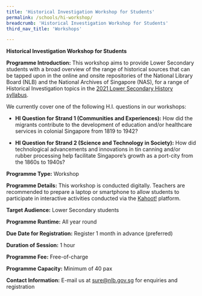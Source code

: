 ```yaml
---
title: 'Historical Investigation Workshop for Students'
permalink: /schools/hi-workshop/
breadcrumb: 'Historical Investigation Workshop for Students'
third_nav_title: 'Workshops'

---
```


**Historical Investigation Workshop for Students**

**Programme Introduction:** This workshop aims to provide Lower Secondary students with a broad overview of the range of historical sources that can be tapped upon in the online and onsite repositories of the National Library Board (NLB) and the National Archives of Singapore (NAS), for a range of Historical Investigation topics in the [2021 Lower Secondary History syllabus](https://www.moe.gov.sg/-/media/files/secondary/syllabuses/humanities/2021-history-lower-secondary-syllabus.pdf).

We currently cover one of the following H.I. questions in our workshops:

- **HI Question for Strand 1 (Communities and Experiences):** How did the migrants contribute to the development of education and/or healthcare services in colonial Singapore from 1819 to 1942? 

- **HI Question for Strand 2 (Science and Technology in Society):** How did technological advancements and innovations in tin canning and/or rubber processing help facilitate Singapore’s growth as a port-city from the 1860s to 1940s? 

**Programme Type:** Workshop

**Programme Details:** This workshop is conducted digitally. Teachers are recommended to prepare a laptop or smartphone to allow students to participate in interactive activities conducted via the [Kahoot!](https://kahoot.it/) platform. 

 **Target Audience:** Lower Secondary students

**Programme Runtime:** All year round

**Due Date for Registration:** Register 1 month in advance (preferred)

**Duration of Session:** 1 hour

**Programme Fee:** Free-of-charge

**Programme Capacity:** Minimum of 40 pax

**Contact Information:** E-mail us at [sure@nlb.gov.sg](mailto:sure@nlb.gov.sg) for enquiries and registration